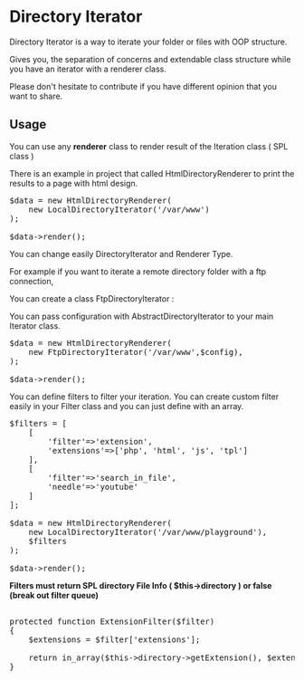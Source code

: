 # Directory Iterator
Directory Iterator is a way to iterate your folder or files with OOP structure.

Gives you, the separation of concerns and extendable class structure while you have an iterator with a renderer class.

Please don't hesitate to contribute if you have different opinion that you want to share.

<h2>Usage</h2>

You can use any <strong>renderer</strong> class to render result of the Iteration class ( SPL class )

There is an example in project that called HtmlDirectoryRenderer to print the results to a page with html design.

<pre>
$data = new HtmlDirectoryRenderer(
    new LocalDirectoryIterator('/var/www')
);

$data->render();
</pre>

You can change easily DirectoryIterator and Renderer Type. 

For example if you want to iterate a remote directory folder with a ftp connection,

You can create a class FtpDirectoryIterator : 

You can pass configuration with AbstractDirectoryIterator to your main Iterator class.

<pre>
$data = new HtmlDirectoryRenderer(
    new FtpDirectoryIterator('/var/www',$config),
);

$data->render();
</pre>

You can define filters to filter your iteration. You can create custom filter easily in your Filter class and you can just define with an array. 

<pre>
$filters = [
    [
        'filter'=>'extension',
        'extensions'=>['php', 'html', 'js', 'tpl']
    ],
    [
        'filter'=>'search_in_file',
        'needle'=>'youtube'
    ]
];

$data = new HtmlDirectoryRenderer(
    new LocalDirectoryIterator('/var/www/playground'),
    $filters
);

$data->render();
</pre>

<strong>Filters must return SPL directory File Info ( $this->directory ) or false (break out filter queue)</strong>
<pre>

protected function ExtensionFilter($filter)
{
    $extensions = $filter['extensions'];

    return in_array($this->directory->getExtension(), $extensions) === true?$this->directory:false;
}
</pre>
